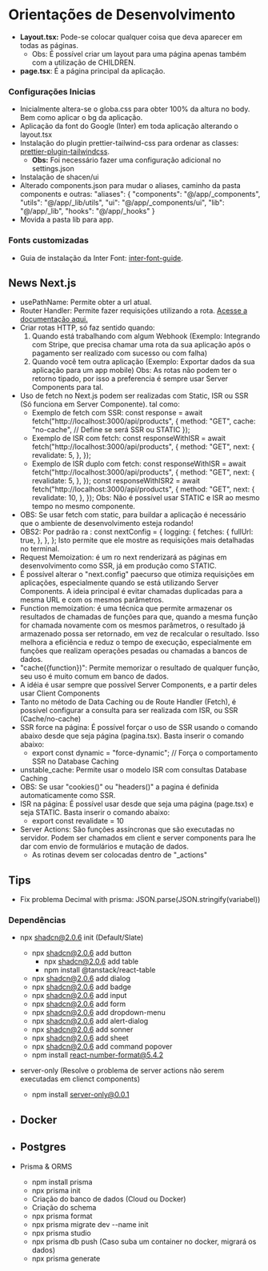# Orientações de Desenvolvimento

- **Layout.tsx:** Pode-se colocar qualquer coisa que deva aparecer em todas as páginas.
  - Obs: É possível criar um layout para uma página apenas também com a utilização de CHILDREN.
- **page.tsx**: É a página principal da aplicação.

### Configurações Inicias

- Inicialmente altera-se o globa.css para obter 100% da altura no body. Bem como aplicar o bg da aplicação.
- Aplicação da font do Google (Inter) em toda aplicação alterando o layout.tsx
- Instalação do plugin prettier-tailwind-css para ordenar as classes: [prettier-plugin-tailwindcss](https://github.com/tailwindlabs/prettier-plugin-tailwindcss).
  - **Obs:** Foi necessário fazer uma configuração adicional no settings.json
- Instalação de shacen/ui
- Alterado components.json para mudar o aliases, caminho da pasta components e outras:
  "aliases": {
  "components": "@/app/\_components",
  "utils": "@/app/\_lib/utils",
  "ui": "@/app/\_components/ui",
  "lib": "@/app/\_lib",
  "hooks": "@/app/\_hooks"
  }
- Movida a pasta lib para app.

### Fonts customizadas

- Guia de instalação da Inter Font: [inter-font-guide](https://nextjs.org/docs/pages/building-your-application/optimizing/fonts).

## News Next.js

- usePathName: Permite obter a url atual.
- Router Handler: Permite fazer requisições utilizando a rota. [Acesse a documentação aqui.](https://nextjs.org/docs/app/building-your-application/routing/route-handlers)
- Criar rotas HTTP, só faz sentido quando:
  1. Quando está trabalhando com algum Webhook (Exemplo: Integrando com Stripe, que precisa chamar uma rota da sua aplicação após o pagamento ser realizado com sucesso ou com falha)
  2. Quando você tem outra aplicação (Exemplo: Exportar dados da sua aplicação para um app mobile)
     Obs: As rotas não podem ter o retorno tipado, por isso a preferencia é sempre usar Server Components para tal.
- Uso de fetch no Next.js podem ser realizadas com Static, ISR ou SSR (Só funciona em Server Componente). tal como:
  - Exemplo de fetch com SSR:
    const response = await fetch("http://localhost:3000/api/products", {
    method: "GET",
    cache: "no-cache", // Define se será SSR ou STATIC
    });
  - Exemplo de ISR com fetch:
    const responseWithISR = await fetch("http://localhost:3000/api/products", {
    method: "GET",
    next: {
    revalidate: 5,
    },
    });
  - Exemplo de ISR duplo com fetch:
    const responseWithISR = await fetch("http://localhost:3000/api/products", {
    method: "GET",
    next: {
    revalidate: 5,
    },
    });
    const responseWithISR2 = await fetch("http://localhost:3000/api/products", {
    method: "GET",
    next: {
    revalidate: 10,
    },
    });
    Obs: Não é possível usar STATIC e ISR ao mesmo tempo no mesmo componente.
- OBS: Se usar fetch com static, para buildar a aplicação é necessário que o ambiente de desenvolvimento esteja rodando!
- OBS2: Por padrão ra :
  const nextConfig = {
  logging: {
  fetches: {
  fullUrl: true,
  },
  },
  };
  Isto permite que ele mostre as requisições mais detalhadas no terminal.
- Request Memoization: é um ro next renderizará as páginas em desenvolvimento como SSR, já em produção como STATIC.
- É possível alterar o "next.config" paecurso que otimiza requisições em aplicações, especialmente quando se está utilizando Server Components. A ideia principal é evitar chamadas duplicadas para a mesma URL e com os mesmos parâmetros.
- Function memoization: é uma técnica que permite armazenar os resultados de chamadas de funções para que, quando a mesma função for chamada novamente com os mesmos parâmetros, o resultado já armazenado possa ser retornado, em vez de recalcular o resultado. Isso melhora a eficiência e reduz o tempo de execução, especialmente em funções que realizam operações pesadas ou chamadas a bancos de dados.
- "cache({function})": Permite memorizar o resultado de qualquer função, seu uso é muito comum em banco de dados.
- A idéia é usar sempre que possível Server Components, e a partir deles usar Client Components
- Tanto no método de Data Caching ou de Route Handler (Fetch), é possível configurar a consulta para ser realizada com ISR, ou SSR (Cache/no-cache)
- SSR force na página: É possível forçar o uso de SSR usando o comando abaixo desde que seja página (pagina.tsx). Basta inserir o comando abaixo:
  - export const dynamic = "force-dynamic"; // Força o comportamento SSR no Database Caching
- unstable_cache: Permite usar o modelo ISR com consultas Database Caching
- OBS: Se usar "cookies()" ou "headers()" a pagina é definida automaticamente como SSR.
- ISR na página: É possível usar desde que seja uma página (page.tsx) e seja STATIC. Basta inserir o comando abaixo:
  - export const revalidate = 10
- Server Actions: São funções assíncronas que são executadas no servidor. Podem ser chamados em client e server components para lhe dar com envio de formulários e mutação de dados.
  - As rotinas devem ser colocadas dentro de "\_actions"

## Tips

- Fix problema Decimal with prisma: JSON.parse(JSON.stringify(variabel))

### Dependências

- npx shadcn@2.0.6 init (Default/Slate)

  - npx shadcn@2.0.6 add button
    - npx shadcn@2.0.6 add table
    - npm install @tanstack/react-table
  - npx shadcn@2.0.6 add dialog
  - npx shadcn@2.0.6 add badge
  - npx shadcn@2.0.6 add input
  - npx shadcn@2.0.6 add form
  - npx shadcn@2.0.6 add dropdown-menu
  - npx shadcn@2.0.6 add alert-dialog
  - npx shadcn@2.0.6 add sonner
  - npx shadcn@2.0.6 add sheet
  - npx shadcn@2.0.6 add command popover
  - npm install react-number-format@5.4.2

- server-only (Resolve o problema de server actions não serem executadas em clienct components)

  - npm install server-only@0.0.1

- ## Docker
- ## Postgres
- Prisma & ORMS
  - npm install prisma
  - npx prisma init
  - Criação do banco de dados (Cloud ou Docker)
  - Criação do schema
  - npx prisma format
  - npx prisma migrate dev --name init
  - npx prisma studio
  - npx prisma db push (Caso suba um container no docker, migrará os dados)
  - npx prisma generate
